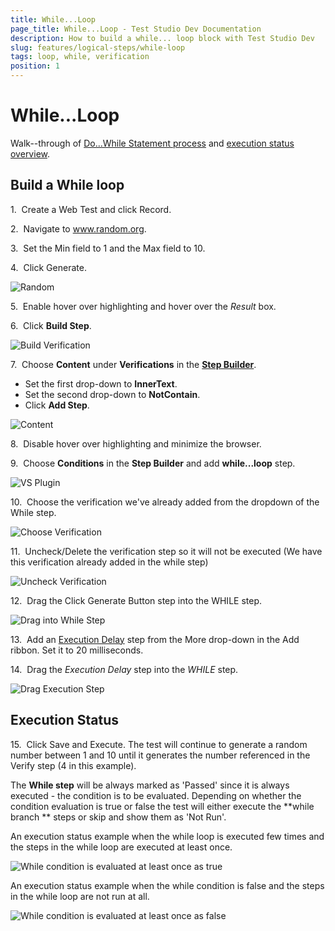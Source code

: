 ```yaml
---
title: While...Loop
page_title: While...Loop - Test Studio Dev Documentation
description: How to build a while... loop block with Test Studio Dev 
slug: features/logical-steps/while-loop
tags: loop, while, verification
position: 1
---
```

# While...Loop

Walk--through of <a href="/features/logical-steps/while-loop#Build-a-While-loop">Do...While Statement process</a> and <a href="/features/logical-steps/while-loop#Execution-Status">execution status overview</a>.

## Build a While loop

1.&nbsp; Create a Web Test and click Record.

2.&nbsp; Navigate to www.random.org.

3.&nbsp; Set the Min field to 1 and the Max field to 10.

4.&nbsp; Click Generate.

![Random][1]

5.&nbsp; Enable hover over highlighting and hover over the *Result* box.

6.&nbsp; Click **Build Step**.

![Build Verification][2]

7.&nbsp; Choose **Content** under **Verifications** in the <a href="/features/recorder/step-builder">**Step Builder**</a>.

- Set the first drop-down to **InnerText**.
- Set the second drop-down to **NotContain**.
- Click **Add Step**.

![Content][3]

8.&nbsp; Disable hover over highlighting and minimize the browser.

9.&nbsp; Choose **Conditions** in the **Step Builder** and add **while...loop** step. 

![VS Plugin][12]

10.&nbsp; Choose the verification we've already added from the dropdown of the While step.

![Choose Verification][7]

11.&nbsp; Uncheck/Delete the verification step so it will not be executed (We have this verification already added in the while step)

![Uncheck Verification][8]

12.&nbsp; Drag the Click Generate Button step into the WHILE step.

![Drag into While Step][9]

13.&nbsp; Add an <a href="/features/custom-steps/execution-delay" target="_blank">Execution Delay</a> step from the More drop-down in the Add ribbon. Set it to 20 milliseconds.

14.&nbsp; Drag the *Execution Delay* step into the *WHILE* step.

![Drag Execution Step][10]

## Execution Status

15.&nbsp; Click Save and Execute. The test will continue to generate a random number between 1 and 10 until it generates the number referenced in the Verify step (4 in this example). 

The **While step** will be always marked as 'Passed' since it is always executed - the condition is to be evaluated. Depending on whether the condition evaluation is true or false the test will either execute the **while branch ** steps or skip and show them as 'Not Run'. 

An execution status example when the while loop is executed few times and the steps in the while loop are executed at least once. 

![While condition is evaluated at least once as true][13]

An execution status example when the while condition is false and the steps in the while loop are not run at all. 

![While condition is evaluated at least once as false][14]

[1]: images/while-loop/fig1.png
[2]: images/while-loop/fig2.png
[3]: images/while-loop/fig3.png
[4]: images/while-loop/fig4.png
[7]: images/while-loop/fig7.png
[8]: images/while-loop/fig8.png
[9]: images/while-loop/fig9.png
[10]: images/while-loop/fig10.png
[11]: images/while-loop/fig11.png
[12]: images/while-loop/fig12.png
[13]: images/while-loop/fig13.jpg
[14]: images/while-loop/fig14.jpg
